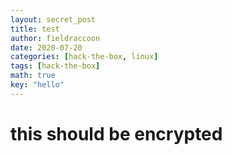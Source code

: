 ```yaml
---
layout: secret_post
title: test
author: fieldraccoon
date: 2020-07-20 
categories: [hack-the-box, linux]
tags: [hack-the-box]
math: true
key: "hello"
---
```


# this should be encrypted
